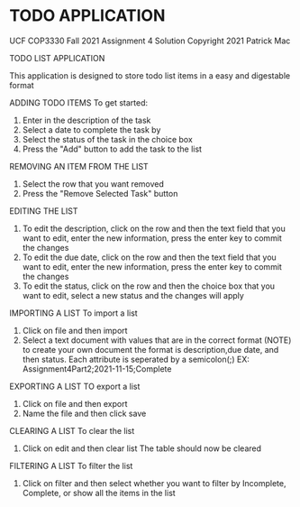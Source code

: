 # TODO APPLICATION

UCF COP3330 Fall 2021 Assignment 4 Solution
Copyright 2021 Patrick Mac
 
TODO LIST APPLICATION
 
This application is designed to store todo list items in a easy and digestable format
 
ADDING TODO ITEMS
To get started: 
1) Enter in the description of the task
2) Select a date to complete the task by
3) Select the status of the task in the choice box
4) Press the "Add" button to add the task to the list

REMOVING AN ITEM FROM THE LIST
1) Select the row that you want removed
2) Press the "Remove Selected Task" button

EDITING THE LIST
1) To edit the description, click on the row and then the text field that you want to edit, enter the new information, press the enter key to commit the changes
2) To edit the due date, click on the row and then the text field that you want to edit, enter the new information, press the enter key to commit the changes
3) To edit the status, click on the row and then the choice box that you want to edit, select a new status and the changes will apply

IMPORTING A LIST
To import a list
1) Click on file and then import
2) Select a text document with values that are in the correct format
(NOTE) to create your own document the format is description,due date, and then status. Each attribute is seperated by a semicolon(;)
EX: Assignment4Part2;2021-11-15;Complete

EXPORTING A LIST
TO export a list
1) Click on file and then export
2) Name the file and then click save

CLEARING A LIST
To clear the list
1) Click on edit and then clear list
The table should now be cleared

FILTERING A LIST
To filter the list
1) Click on filter and then select whether you want to filter by
Incomplete, Complete, or show all the items in the list
